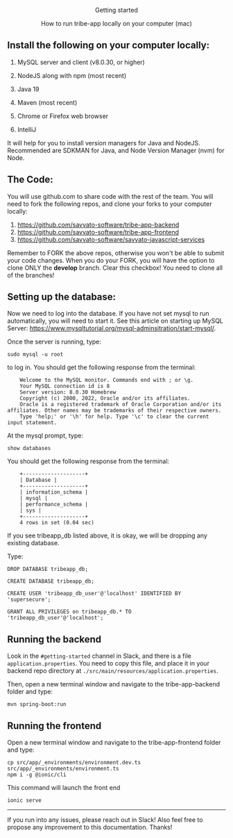 
<p align="center">
    Getting started 
</p>

<p align="center">
    How to run tribe-app locally on your computer (mac)
</p>

## Install the following on your computer locally:

1. MySQL server and client (v8.0.30, or higher)
2. NodeJS along with npm (most recent)
3. Java 19
4. Maven (most recent)

5. Chrome or Firefox web browser
6. IntelliJ

It will help for you to install version managers for Java and NodeJS. Recommended are SDKMAN for Java, and Node Version Manager (nvm) for Node.

## The Code:

You will use github.com to share code with the rest of the team. You will need to fork the following repos, and clone your forks to your computer locally:

1. https://github.com/savvato-software/tribe-app-backend
2. https://github.com/savvato-software/tribe-app-frontend
3. https://github.com/savvato-software/savvato-javascript-services

Remember to FORK the above repos, otherwise you won't be able to submit your code changes. When you do your FORK, you will have the option to clone ONLY the **develop** branch. Clear this checkbox! You need to clone all of the branches!

## Setting up the database:

Now we need to log into the database. If you have not set mysql to run automatically, you will need to start it. See this article on starting up MySQL Server: https://www.mysqltutorial.org/mysql-adminsitration/start-mysql/.

Once the server is running, type:

    sudo mysql -u root

to log in. You should get the following response from the terminal:

```
    Welcome to the MySQL monitor. Commands end with ; or \g.
    Your MySQL connection id is 8
    Server version: 8.0.30 Homebrew
    Copyright (c) 2000, 2022, Oracle and/or its affiliates.
    Oracle is a registered trademark of Oracle Corporation and/or its affiliates. Other names may be trademarks of their respective owners.
    Type 'help;' or '\h' for help. Type '\c' to clear the current input statement.    
```
            
At the mysql prompt, type:

    show databases

You should get the following response from the terminal:

```
    +--------------------+
    | Database |
    +--------------------+
    | information_schema |
    | mysql |
    | performance_schema |
    | sys |
    +--------------------+
    4 rows in set (0.04 sec)
```
                            
If you see tribeapp_db listed above, it is okay, we will be dropping any existing database.

Type:
        
    DROP DATABASE tribeapp_db;

    CREATE DATABASE tribeapp_db;

    CREATE USER 'tribeapp_db_user'@'localhost' IDENTIFIED BY 'supersecure';

    GRANT ALL PRIVILEGES on tribeapp_db.* TO 'tribeapp_db_user'@'localhost';

## Running the backend

Look in the `#getting-started` channel in Slack, and there is a file `application.properties`. You need to copy this file, and place it in your backend repo directory at `./src/main/resources/application.properties`.

Then, open a new terminal window and navigate to the tribe-app-backend folder and type:

    mvn spring-boot:run


## Running the frontend

Open a new terminal window and navigate to the tribe-app-frontend folder and type:

    cp src/app/_environments/environment.dev.ts  src/app/_environments/environment.ts 
    npm i -g @ionic/cli

This command will launch the front end
    
    ionic serve
    
    
----
If you run into any issues, please reach out in Slack! Also feel free to propose any improvement to this documentation. Thanks!
